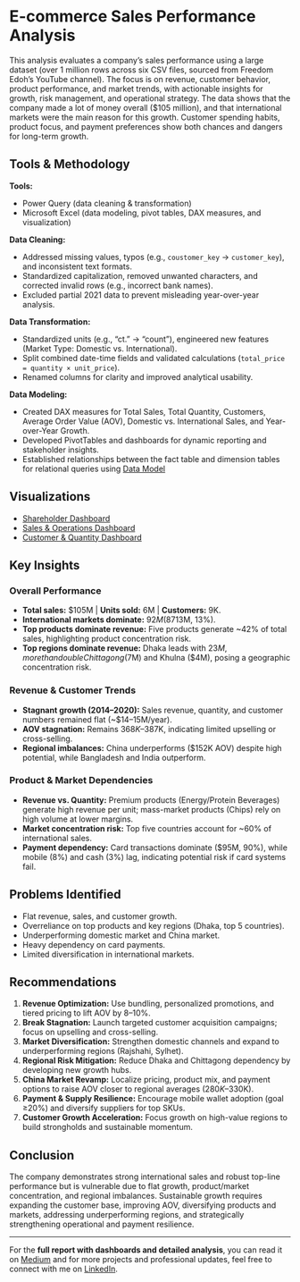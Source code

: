# E-commerce Sales Performance Analysis

This analysis evaluates a company’s sales performance using a large dataset (over 1 million rows across six CSV files, sourced from Freedom Edoh’s YouTube channel). The focus is on revenue, customer behavior, product performance, and market trends, with actionable insights for growth, risk management, and operational strategy. The data shows that the company made a lot of money overall ($105 million), and that international markets were the main reason for this growth. Customer spending habits, product focus, and payment preferences show both chances and dangers for long-term growth.

## Tools & Methodology

**Tools:**  
- Power Query (data cleaning & transformation)  
- Microsoft Excel (data modeling, pivot tables, DAX measures, and visualization)  

**Data Cleaning:**  
- Addressed missing values, typos (e.g., `coustomer_key` → `customer_key`), and inconsistent text formats.  
- Standardized capitalization, removed unwanted characters, and corrected invalid rows (e.g., incorrect bank names).  
- Excluded partial 2021 data to prevent misleading year-over-year analysis.  

**Data Transformation:**  
- Standardized units (e.g., “ct.” → “count”), engineered new features (Market Type: Domestic vs. International).  
- Split combined date-time fields and validated calculations (`total_price = quantity × unit_price`).  
- Renamed columns for clarity and improved analytical usability.  

**Data Modeling:** 
- Created DAX measures for Total Sales, Total Quantity, Customers, Average Order Value (AOV), Domestic vs. International Sales, and Year-over-Year Growth.  
- Developed PivotTables and dashboards for dynamic reporting and stakeholder insights.
- Established relationships between the fact table and dimension tables for relational queries using [Data Model](Data%20Model%20and%20Visualization.md#4-data-model)

 ## Visualizations
- [Shareholder Dashboard](Data%20Model%20and%20Visualization.md#1-shareholder-dashboard-overview)
- [Sales & Operations Dashboard](Data%20Model%20and%20Visualization.md#2-sales--operations-dashboard)
- [Customer & Quantity Dashboard](Data%20Model%20and%20Visualization.md#3-customer--quantity-dashboard)


## Key Insights
### Overall Performance
- **Total sales:** $105M | **Units sold:** 6M | **Customers:** 9K.  
- **International markets dominate:** $92M (87%) of sales; domestic sales underperform ($13M, 13%).  
- **Top products dominate revenue:** Five products generate ~42% of total sales, highlighting product concentration risk.  
- **Top regions dominate revenue:** Dhaka leads with $23M, more than double Chittagong ($7M) and Khulna ($4M), posing a geographic concentration risk.

### Revenue & Customer Trends
- **Stagnant growth (2014–2020):** Sales revenue, quantity, and customer numbers remained flat (~$14–15M/year).  
- **AOV stagnation:** Remains $368K–$387K, indicating limited upselling or cross-selling.  
- **Regional imbalances:** China underperforms ($152K AOV) despite high potential, while Bangladesh and India outperform.

### Product & Market Dependencies
- **Revenue vs. Quantity:** Premium products (Energy/Protein Beverages) generate high revenue per unit; mass-market products (Chips) rely on high volume at lower margins.  
- **Market concentration risk:** Top five countries account for ~60% of international sales.  
- **Payment dependency:** Card transactions dominate ($95M, 90%), while mobile (8%) and cash (3%) lag, indicating potential risk if card systems fail.

## Problems Identified
- Flat revenue, sales, and customer growth.  
- Overreliance on top products and key regions (Dhaka, top 5 countries).  
- Underperforming domestic market and China market.  
- Heavy dependency on card payments.  
- Limited diversification in international markets.  



## Recommendations
1. **Revenue Optimization:** Use bundling, personalized promotions, and tiered pricing to lift AOV by 8–10%.  
2. **Break Stagnation:** Launch targeted customer acquisition campaigns; focus on upselling and cross-selling.  
3. **Market Diversification:** Strengthen domestic channels and expand to underperforming regions (Rajshahi, Sylhet).  
4. **Regional Risk Mitigation:** Reduce Dhaka and Chittagong dependency by developing new growth hubs.  
5. **China Market Revamp:** Localize pricing, product mix, and payment options to raise AOV closer to regional averages ($280K–$330K).  
6. **Payment & Supply Resilience:** Encourage mobile wallet adoption (goal ≥20%) and diversify suppliers for top SKUs.  
7. **Customer Growth Acceleration:** Focus growth on high-value regions to build strongholds and sustainable momentum.


## Conclusion
The company demonstrates strong international sales and robust top-line performance but is vulnerable due to flat growth, product/market concentration, and regional imbalances. Sustainable growth requires expanding the customer base, improving AOV, diversifying products and markets, addressing underperforming regions, and strategically strengthening operational and payment resilience.

---

For the **full report with dashboards and detailed analysis**, you can read it on [Medium](https://medium.com/@odzainab1/e-commerce-analysis-d21b31e834e2) and for more projects and professional updates, feel free to connect with me on [LinkedIn](https://www.linkedin.com/in/odzainab/).


